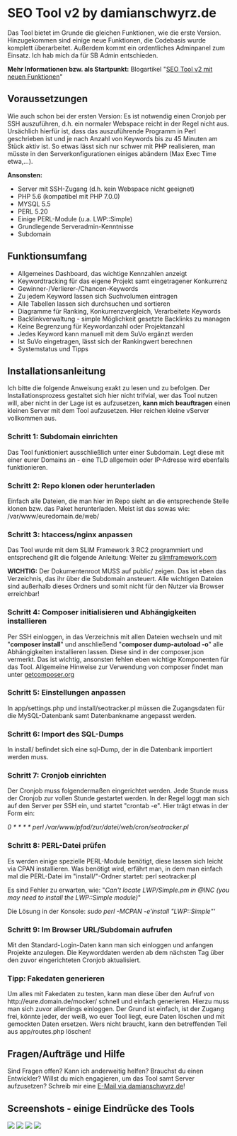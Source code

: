 <h1>SEO Tool v2 by damianschwyrz.de</h1>
<p>Das Tool bietet im Grunde die gleichen Funktionen, wie die erste Version. Hinzugekommen sind einige neue Funktionen, die Codebasis wurde komplett überarbeitet. Außerdem kommt ein ordentliches Adminpanel zum Einsatz. Ich hab mich da für SB Admin entschieden.</p>
<strong>Mehr Informationen bzw. als Startpunkt:</strong> Blogartikel "<a href="http://blog.damianschwyrz.de/seo-tool-v2-mit-neuen-funktionen/" target="_blank">SEO Tool v2 mit neuen Funktionen</a>"
<h2>Voraussetzungen</h2>
<p>Wie auch schon bei der ersten Version: Es ist notwendig einen Cronjob per SSH auszuführen, d.h. ein normaler Webspace reicht in der Regel nicht aus. Ursächlich hierfür ist, dass das auszuführende Programm in Perl geschrieben ist und je nach Anzahl von Keywords bis zu 45 Minuten am Stück aktiv ist. So etwas lässt sich nur schwer mit PHP realisieren, man müsste in den Serverkonfigurationen einiges abändern (Max Exec Time etwa,...).</p>

<strong>Ansonsten:</strong>
<ul>
<li>Server mit SSH-Zugang (d.h. kein Webspace nicht geeignet)</li>
<li>PHP 5.6 (kompatibel mit PHP 7.0.0)</li>
<li>MYSQL 5.5</li>
<li>PERL 5.20</li>
<li>Einige PERL-Module (u.a. LWP::Simple)</li>
<li>Grundlegende Serveradmin-Kenntnisse</li>
<li>Subdomain</li>
</ul>

<h2>Funktionsumfang</h2>
<ul>
<li>Allgemeines Dashboard, das wichtige Kennzahlen anzeigt</li>
<li>Keywordtracking für das eigene Projekt samt eingetragener Konkurrenz</li>
<li>Gewinner-/Verlierer-/Chancen-Keywords</li>
<li>Zu jedem Keyword lassen sich Suchvolumen eintragen</li>
<li>Alle Tabellen lassen sich durchsuchen und sortieren</li>
<li>Diagramme für Ranking, Konkurrenzvergleich, Verarbeitete Keywords</li>
<li>Backlinkverwaltung - simple Möglichkeit gesetzte Backlinks zu managen</li>
<li>Keine Begrenzung für Keywordanzahl oder Projektanzahl</li>
<li>Jedes Keyword kann manuell mit dem SuVo ergänzt werden</li>
<li>Ist SuVo eingetragen, lässt sich der Rankingwert berechnen</li>
<li>Systemstatus und Tipps</li>
</ul>

<h2>Installationsanleitung</h2>
<p>Ich bitte die folgende Anweisung exakt zu lesen und zu befolgen. Der Installationsprozess gestaltet sich hier nicht trifvial, wer das Tool nutzen will, aber nicht in der Lage ist es aufzusetzen, <strong>kann mich beauftragen</strong> einen kleinen Server mit dem Tool aufzusetzen. Hier reichen kleine vServer vollkommen aus.</p>

<h3>Schritt 1: Subdomain einrichten</h3>
<p>Das Tool funktioniert ausschließlich unter einer Subdomain. Legt diese mit einer eurer Domains an - eine TLD allgemein oder IP-Adresse wird ebenfalls funktionieren.</p>
<h3>Schritt 2: Repo klonen oder herunterladen</h3>
<p>Einfach alle Dateien, die man hier im Repo sieht an die entsprechende Stelle klonen bzw. das Paket herunterladen. Meist ist das sowas wie: /var/www/euredomain.de/web/</p>
<h3>Schritt 3: htaccess/nginx anpassen</h3>
<p>Das Tool wurde mit dem SLIM Framework 3 RC2 programmiert und entsprechend gilt die folgende Anleitung: Weiter zu <a href="http://www.slimframework.com/docs/start/web-servers.html" target="_blank">slimframework.com</a></p>
<p><strong>WICHTIG:</strong> Der Dokumentenroot MUSS auf public/ zeigen. Das ist eben das Verzeichnis, das ihr über die Subdomain ansteuert. Alle wichtigen Dateien sind außerhalb dieses Ordners und somit nicht für den Nutzer via Browser erreichbar!</p>
<h3>Schritt 4: Composer initialisieren und Abhängigkeiten installieren</h3>
<p>Per SSH einloggen, in das Verzeichnis mit allen Dateien wechseln und mit "<strong>composer install</strong>" und anschließend "<strong>composer dump-autoload -o</strong>" alle Abhängigkeiten installieren lassen. Diese sind in der composer.json vermerkt. Das ist wichtig, ansonsten fehlen eben wichtige Komponenten für das Tool. Allgemeine Hinweise zur Verwendung von composer findet man unter <a href="https://getcomposer.org/" target="_blank">getcomposer.org</a></p>
<h3>Schritt 5: Einstellungen anpassen</h3>
<p>In app/settings.php und install/seotracker.pl müssen die Zugangsdaten für die MySQL-Datenbank samt Datenbankname angepasst werden.</p>
<h3>Schritt 6: Import des SQL-Dumps</h3>
<p>In install/ befindet sich eine sql-Dump, der in die Datenbank importiert werden muss.</p>
<h3>Schritt 7: Cronjob einrichten</h3>
<p>Der Cronjob muss folgendermaßen eingerichtet werden. Jede Stunde muss der Cronjob zur vollen Stunde gestartet werden. In der Regel loggt man sich auf den Server per SSH ein, und startet "crontab -e". Hier trägt etwas in der Form ein:</p>
<p><em>0 * * * * perl /var/www/pfad/zur/datei/web/cron/seotracker.pl</em></p>
<h3>Schritt 8: PERL-Datei prüfen</h3>
<p>Es werden einige spezielle PERL-Module benötigt, diese lassen sich leicht via CPAN installieren. Was benötigt wird, erfährt man, in dem man einfach mal die PERL-Datei im "install/"-Ordner startet: perl seotracker.pl</p>
<p>Es sind Fehler zu erwarten, wie: "<em>Can't locate LWP/Simple.pm in @INC (you may need to install the LWP::Simple module)</em>"</p>
<p>Die Lösung in der Konsole: <em>sudo perl -MCPAN -e'install "LWP::Simple"'</em></p>
<h3>Schritt 9: Im Browser URL/Subdomain aufrufen</h3>
<p>Mit den Standard-Login-Daten kann man sich einloggen und anfangen Projekte anzulegen. Die Keyworddaten werden ab dem nächsten Tag über den zuvor eingerichteten Cronjob aktualisiert.</p>
<h3>Tipp: Fakedaten generieren</h3>
<p>Um alles mit Fakedaten zu testen, kann man diese über den Aufruf von http://eure.domain.de/mocker/ schnell und einfach generieren. Hierzu muss man sich zuvor allerdings einloggen. Der Grund ist einfach, ist der Zugang frei, könnte jeder, der weiß, wo euer Tool liegt, eure Daten löschen und mit gemockten Daten ersetzen. Wers nicht braucht, kann den betreffenden Teil aus app/routes.php löschen!</p>

<h2>Fragen/Aufträge und Hilfe</h2>
<p>Sind Fragen offen? Kann ich anderweitig helfen? Brauchst du einen Entwickler? Willst du mich engagieren, um das Tool samt Server aufzusetzen? Schreib mir eine <a href="http://damianschwyrz.de">E-Mail via damianschwyrz.de</a>! </p>

<h2>Screenshots - einige Eindrücke des Tools</h2>
<img src="http://i.imgur.com/cDcseJ3.png">
<img src="http://i.imgur.com/yIQuTXI.png">
<img src="http://i.imgur.com/GJTjcFt.png">
<img src="http://i.imgur.com/S8tTjD1.png">
